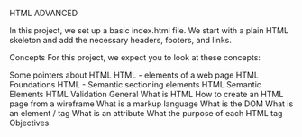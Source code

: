HTML ADVANCED

In this project, we set up a basic index.html file. We start with a plain HTML skeleton and add the necessary headers, footers, and links.

Concepts
For this project, we expect you to look at these concepts:

Some pointers about HTML
HTML - elements of a web page
HTML Foundations
HTML - Semantic sectioning elements
HTML Semantic Elements
HTML Validation
General
What is HTML
How to create an HTML page from a wireframe
What is a markup language
What is the DOM
What is an element / tag
What is an attribute
What the purpose of each HTML tag
Objectives
